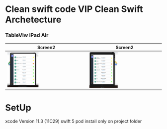 # Clean swift code VIP Clean Swift Archetecture 

### TableViw iPad Air
|   Screen2   |  Screen2  | 
|--------------|--------------|
|<img src="s1.png" width="40%" alt="Weather View"/>| <img src="s2.png" width="40%" alt="Weather View"/>|
# SetUp
xcode Version 11.3 (11C29)
swift 5 
pod install only on project folder
